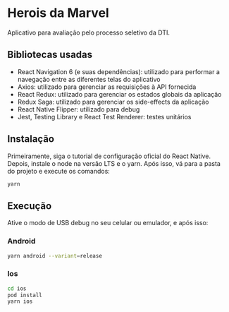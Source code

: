 # Herois da Marvel

Aplicativo para avaliação pelo processo seletivo da DTI.

## Bibliotecas usadas

- React Navigation 6 (e suas dependências): utilizado para performar a navegação
  entre as diferentes telas do aplicativo
- Axios: utilizado para gerenciar as requisições à API fornecida
- React Redux: utilizado para gerenciar os estados globais da aplicação
- Redux Saga: utilizado para gerenciar os side-effects da aplicação
- React Native Flipper: utilizado para debug
- Jest, Testing Library e React Test Renderer: testes unitários

## Instalação

Primeiramente, siga o tutorial de configuração oficial do React Native. Depois,
instale o node na versão LTS e o yarn. Após isso, vá para a pasta do projeto e
execute os comandos:

```bash
yarn
```

## Execução

Ative o modo de USB debug no seu celular ou emulador, e após isso:

### Android

```bash
yarn android --variant=release
```

### Ios

```bash
cd ios
pod install
yarn ios
```
